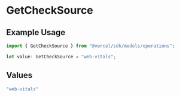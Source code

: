 # GetCheckSource

## Example Usage

```typescript
import { GetCheckSource } from "@vercel/sdk/models/operations";

let value: GetCheckSource = "web-vitals";
```

## Values

```typescript
"web-vitals"
```